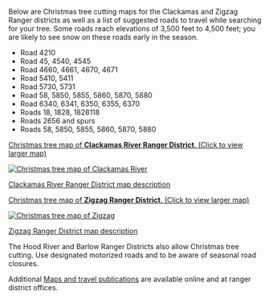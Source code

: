 Below are Christmas tree cutting maps for the Clackamas and Zigzag Ranger districts as well as a list of suggested roads to travel while searching for your tree. Some roads reach elevations of 3,500 feet to 4,500 feet; you are likely to see snow on these roads early in the season.

*   Road 4210
*   Road 45, 4540, 4545
*   Road 4660, 4661, 4670, 4671
*   Road 5410, 5411
*   Road 5730, 5731
*   Road 58, 5850, 5855, 5860, 5870, 5880
*   Road 6340, 6341, 6350, 6355, 6370
*   Roads 18, 1828, 1828118 
*   Roads 2656 and spurs 
*   Roads 58, 5850, 5855, 5860, 5870, 5880

[Christmas tree map of **Clackamas River Ranger District**. (Click to view larger map)](/assets/img/clackamas-map.png)

[![Christmas tree map of Clackamas River](/assets/img/clackamas-map-thumb.png)](/assets/img/clackamas-map.png)

[Clackamas River Ranger District map description](christmas-trees/forests/mthood/maps/clackamas)

[Christmas tree map of **Zigzag Ranger District**. (Click to view larger map)](/assets/img/zigzag-map.png)

[![Christmas tree map of Zigzag](/assets/img/zigzag-map-thumb.png)](/assets/img/zigzag-map.png)

[Zigzag Ranger District map description](christmas-trees/forests/mthood/maps/zigzag)

The Hood River and Barlow Ranger Districts also allow Christmas tree cutting. Use designated motorized roads and to be aware of seasonal road closures. 

Additional [Maps and travel publications](https://www.fs.usda.gov/main/mthood/maps-pubs "Mt. Hood 
    maps and publications") are available online and at ranger district offices.
